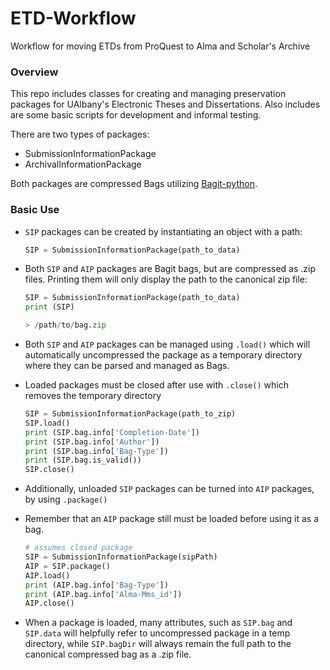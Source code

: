 # ETD-Workflow
Workflow for moving ETDs from ProQuest to Alma and Scholar's Archive

### Overview

This repo includes classes for creating and managing preservation packages for UAlbany's Electronic Theses and Dissertations. Also includes are some basic scripts for development and informal testing.

 There are two types of packages:

* SubmissionInformationPackage
* ArchivalInformationPackage

Both packages are compressed Bags utilizing [Bagit-python](https://github.com/LibraryOfCongress/bagit-python). 

### Basic Use

* `SIP` packages can be created by instantiating an object with a path:

  ````python
  SIP = SubmissionInformationPackage(path_to_data)
  ````

  

* Both `SIP` and `AIP` packages are Bagit bags, but are compressed as .zip files. Printing them will only display the path to the canonical zip file:

  ```python
  SIP = SubmissionInformationPackage(path_to_data)
  print (SIP)
  
  > /path/to/bag.zip
  ```

* Both `SIP` and `AIP` packages can be managed using `.load()` which will automatically uncompressed the package as a temporary directory where they can be parsed and managed as Bags.

* Loaded packages must be closed after use with `.close()` which removes the temporary directory

  ```python
  SIP = SubmissionInformationPackage(path_to_zip)
  SIP.load()
  print (SIP.bag.info['Completion-Date'])
  print (SIP.bag.info['Author'])
  print (SIP.bag.info['Bag-Type'])
  print (SIP.bag.is_valid())
  SIP.close()
  ```

* Additionally, unloaded `SIP` packages can be turned into `AIP` packages, by using `.package()`

* Remember that an `AIP` package still must be loaded before using it as a bag.

  ```python
  # assumes closed package
  SIP = SubmissionInformationPackage(sipPath)
  AIP = SIP.package()
  AIP.load()
  print (AIP.bag.info['Bag-Type'])
  print (AIP.bag.info['Alma-Mms_id'])
  AIP.close()
  ```

* When a package is loaded, many attributes, such as `SIP.bag` and `SIP.data` will helpfully refer to uncompressed package in a temp directory, while `SIP.bagDir` will always remain the full path to the canonical compressed bag as a .zip file.